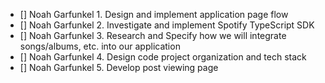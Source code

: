 - [] Noah Garfunkel 1. Design and implement application page flow
- [] Noah Garfunkel 2. Investigate and implement Spotify TypeScript SDK
- [] Noah Garfunkel 3. Research and Specify how we will integrate songs/albums, etc. into our application
- [] Noah Garfunkel 4. Design code project organization and tech stack 
- [] Noah Garfunkel 5. Develop post viewing page
